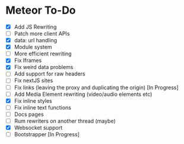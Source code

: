 # Meteor To-Do

- [x] Add JS Rewriting
- [ ] Patch more client APIs
- [x] data: url handling
- [x] Module system
- [ ] More efficient rewriting
- [x] Fix Iframes
- [x] Fix weird data problems
- [ ] Add support for raw headers
- [ ] Fix nextJS sites
- [ ] Fix links (leaving the proxy and duplicating the origin) [In Progress]
- [ ] Add Media Element rewriting (video/audio elements etc)
- [x] Fix inline styles
- [ ] Fix inline text functions
- [ ] Docs pages
- [ ] Rum rewriters on another thread (maybe)
- [x] Websocket support
- [ ] Bootstrapper [In Progress]
